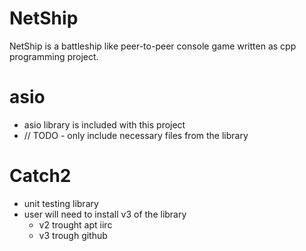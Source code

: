 # NetShip
NetShip is a battleship like peer-to-peer console game written as cpp programming project. 



# asio
* asio library is included with this project
* // TODO - only include necessary files from the library
  
# Catch2
* unit testing library
* user will need to install v3 of the library
  * v2 trought apt iirc
  * v3 trough github